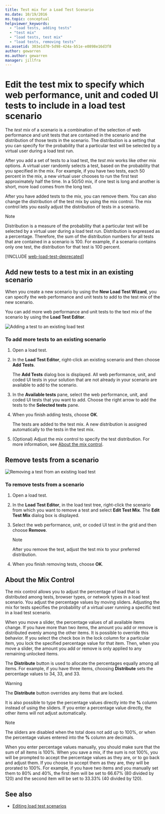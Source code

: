 ```yaml
---
title: Test mix for a Load Test Scenario
ms.date: 10/19/2016
ms.topic: conceptual
helpviewer_keywords:
  - "load tests, adding tests"
  - "test mix"
  - "load tests, test mix"
  - "load tests, removing tests"
ms.assetid: 303e1d70-5d98-424a-b51e-e0898e16d3f8
author: gewarren
ms.author: gewarren
manager: jillfra
---
```

# Edit the test mix to specify which web performance, unit and coded UI tests to include in a load test scenario

The *test mix* of a scenario is a combination of the selection of web performance and unit tests that are contained in the scenario and the distribution of those tests in the scenario. The distribution is a setting that you can specify for the probability that a particular test will be selected by a virtual user during a load test run.

After you add a set of tests to a load test, the *test mix* works like other mix options. A virtual user randomly selects a test, based on the probability that you specified in the mix. For example, if you have two tests, each 50 percent in the mix, a new virtual user chooses to run the first test approximately half the time. In a 50/50 mix, if one test is long and another is short, more load comes from the long test.

After you have added tests to the mix, you can remove them. You can also change the distribution of the test mix by using the mix control. The mix control lets you easily adjust the distribution of tests in a scenario.

> [!NOTE]
> Distribution is a measure of the probability that a particular test will be selected by a virtual user during a load test run. Distribution is expressed as a percentage. Therefore, the sum of the distribution numbers for all tests that are contained in a scenario is 100. For example, if a scenario contains only one test, the distribution for that test is 100 percent.

[!INCLUDE [web-load-test-deprecated](includes/web-load-test-deprecated.md)]

## Add new tests to a test mix in an existing scenario

When you create a new scenario by using the **New Load Test Wizard**, you can specify the web performance and unit tests to add to the test mix of the new scenario.

You can add more web performance and unit tests to the text mix of the scenario by using the **Load Test Editor**.

![Adding a test to an existing load test](../test/media/ltest_addingtests.png)

### To add more tests to an existing scenario

1. Open a load test.

2. In the **Load Test Editor**, right-click an existing scenario and then choose **Add Tests**.

     The **Add Tests** dialog box is displayed. All web performance, unit, and coded UI tests in your solution that are not already in your scenario are available to add to the scenario.

3. In the **Available tests** pane, select the web performance, unit, and coded UI tests that you want to add. Choose the right arrow to add the tests to the **Selected tests** pane.

4. When you finish adding tests, choose **OK**.

     The tests are added to the test mix. A new distribution is assigned automatically to the tests in the test mix.

5. (Optional) Adjust the mix control to specify the test distribution. For more information, see [About the mix control](../test/edit-the-test-mix-to-specify-which-web-browsers-types-in-a-load-test-scenario.md).

## Remove tests from a scenario
![Removing a test from an existing load test](../test/media/ltest_removetest.png)

### To remove tests from a scenario

1. Open a load test.

2. In the **Load Test Editor**, in the load test tree, right-click the scenario from which you want to remove a test and select **Edit Test Mix**. The **Edit Test Mix** dialog box is displayed.

3. Select the web performance, unit, or coded UI test in the grid and then choose **Remove**.

    > [!NOTE]
    > After you remove the test, adjust the test mix to your preferred distribution.

4. When you finish removing tests, choose **OK**.

## <a name="EditingTestMixAboutMixControl"></a> About the Mix Control
The mix control allows you to adjust the percentage of load that is distributed among tests, browser types, or network types in a load test scenario. You adjust the percentage values by moving sliders. Adjusting the mix for tests specifies the probability of a virtual user running a specific test in a load test scenario.

When you move a slider, the percentage values of all available items change. If you have more than two items, the amount you add or remove is distributed evenly among the other items. It is possible to override this behavior. If you select the check box in the lock column for a particular item, you lock the specified percentage value for that item. Then, when you move a slider, the amount you add or remove is only applied to any remaining unlocked items.

The **Distribute** button is used to allocate the percentages equally among all items. For example, if you have three items, choosing **Distribute** sets the percentage values to 34, 33, and 33.

> [!WARNING]
> The **Distribute** button overrides any items that are locked.

It is also possible to type the percentage values directly into the **%** column instead of using the sliders. If you enter a percentage value directly, the other items will not adjust automatically.

> [!NOTE]
> The sliders are disabled when the total does not add up to 100%, or when the percentage values entered into the **%** column are decimals.

When you enter percentage values manually, you should make sure that the sum of all items is 100%. When you save a mix, if the sum is not 100%, you will be prompted to accept the percentage values as they are, or to go back and adjust them. If you choose to accept them as they are, they will be prorated to 100%.  For example, if you have two items and you manually set them to 80% and 40%, the first item will be set to 66.67% (80 divided by 120) and the second item will be set to 33.33% (40 divided by 120).

## See also

- [Editing load test scenarios](../test/edit-load-test-scenarios.md)